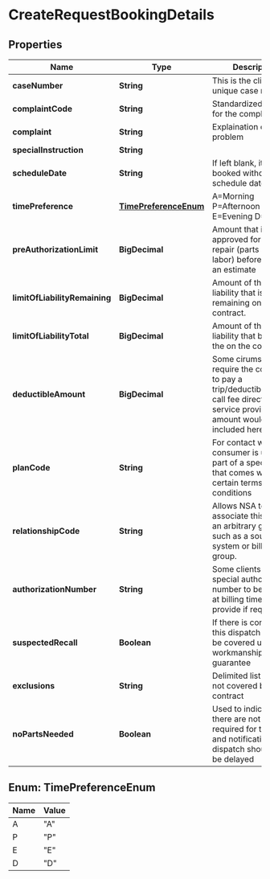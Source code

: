 

# CreateRequestBookingDetails


## Properties

| Name | Type | Description | Notes |
|------------ | ------------- | ------------- | -------------|
|**caseNumber** | **String** | This is the clients unique case number |  |
|**complaintCode** | **String** | Standardized codes for the complaint |  [optional] |
|**complaint** | **String** | Explaination of the problem |  |
|**specialInstruction** | **String** |  |  [optional] |
|**scheduleDate** | **String** | If left blank, it will be booked without a schedule date |  [optional] |
|**timePreference** | [**TimePreferenceEnum**](#TimePreferenceEnum) | A&#x3D;Morning  P&#x3D;Afternoon E&#x3D;Evening D&#x3D;All Day  |  [optional] |
|**preAuthorizationLimit** | **BigDecimal** | Amount that is pre-approved for the repair (parts and labor) before requiring an estimate |  [optional] |
|**limitOfLiabilityRemaining** | **BigDecimal** | Amount of the limit of liability that is remaining on the contract. |  [optional] |
|**limitOfLiabilityTotal** | **BigDecimal** | Amount of the limit of liability that began on the on the contract. |  [optional] |
|**deductibleAmount** | **BigDecimal** | Some cirumstances require the consumer to pay a trip/deductible/service call fee directly to the service provider. That amount would be included here. |  [optional] |
|**planCode** | **String** | For contact work, the consumer is usually part of a specific plan that comes with certain terms and conditions |  [optional] |
|**relationshipCode** | **String** | Allows NSA to associate this repair to an arbitrary group such as a source system or billing group. |  [optional] |
|**authorizationNumber** | **String** | Some clients require a special authorization number to be provided at billing time. Please provide if required. |  [optional] |
|**suspectedRecall** | **Boolean** | If there is concern that this dispatch should be covered under the workmanship guarantee |  [optional] |
|**exclusions** | **String** | Delimited list of things not covered by the contract |  [optional] |
|**noPartsNeeded** | **Boolean** | Used to indicate that there are not parts required for this repair and notification of the dispatch should not be delayed |  [optional] |



## Enum: TimePreferenceEnum

| Name | Value |
|---- | -----|
| A | &quot;A&quot; |
| P | &quot;P&quot; |
| E | &quot;E&quot; |
| D | &quot;D&quot; |



